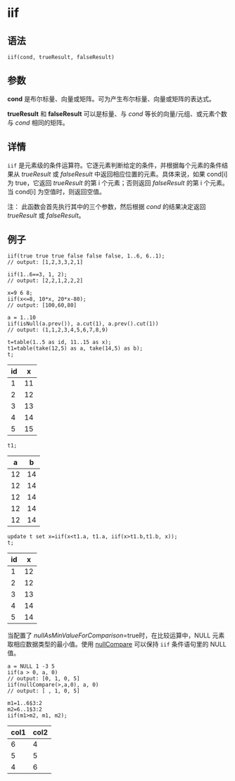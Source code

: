 # iif

## 语法

`iif(cond, trueResult, falseResult)`

## 参数

**cond** 是布尔标量、向量或矩阵。可为产生布尔标量、向量或矩阵的表达式。

**trueResult** 和 **falseResult** 可以是标量、与 *cond* 等长的向量/元组、或元素个数与
*cond* 相同的矩阵。

## 详情

`iif` 是元素级的条件运算符。它逐元素判断给定的条件，并根据每个元素的条件结果从
*trueResult* 或 *falseResult* 中返回相应位置的元素。具体来说，如果 cond[i] 为 true，它返回
*trueResult* 的第 i 个元素；否则返回 *falseResult* 的第 i 个元素。 当 cond[i]
为空值时，则返回空值。

注： 此函数会首先执行其中的三个参数，然后根据 *cond* 的结果决定返回
*trueResult* 或 *falseResult*。

## 例子

```
iif(true true true false false false, 1..6, 6..1);
// output: [1,2,3,3,2,1]

iif(1..6==3, 1, 2);
// output: [2,2,1,2,2,2]

x=9 6 8;
iif(x<=8, 10*x, 20*x-80);
// output: [100,60,80]

a = 1..10
iif(isNull(a.prev()), a.cut(1), a.prev().cut(1))
// output: (1,1,2,3,4,5,6,7,8,9)

t=table(1..5 as id, 11..15 as x);
t1=table(take(12,5) as a, take(14,5) as b);
t;
```

| id | x |
| --- | --- |
| 1 | 11 |
| 2 | 12 |
| 3 | 13 |
| 4 | 14 |
| 5 | 15 |

```
t1;
```

| a | b |
| --- | --- |
| 12 | 14 |
| 12 | 14 |
| 12 | 14 |
| 12 | 14 |
| 12 | 14 |

```
update t set x=iif(x<t1.a, t1.a, iif(x>t1.b,t1.b, x));
t;
```

| id | x |
| --- | --- |
| 1 | 12 |
| 2 | 12 |
| 3 | 13 |
| 4 | 14 |
| 5 | 14 |

当配置了 *nullAsMinValueForComparison*=true时，在比较运算中，NULL
元素取相应数据类型的最小值。使用 [nullCompare](../ho_funcs/nullCompare.html) 可以保持
`iif` 条件语句里的 NULL 值。

```
a = NULL 1 -3 5
iif(a > 0, a, 0)
// output: [0, 1, 0, 5]
iif(nullCompare(>,a,0), a, 0)
// output: [ , 1, 0, 5]
```

```
m1=1..6$3:2
m2=6..1$3:2
iif(m1>m2, m1, m2);
```

| col1 | col2 |
| --- | --- |
| 6 | 4 |
| 5 | 5 |
| 4 | 6 |

